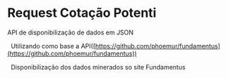 # Request Cotação Potenti

 API de disponibilização de dados em JSON


&nbsp;
Utilizando como base a API([https://github.com/phoemur/fundamentus](https://github.com/phoemur/fundamentus))


&nbsp;
Disponibilização dos dados minerados so site Fundamentus
